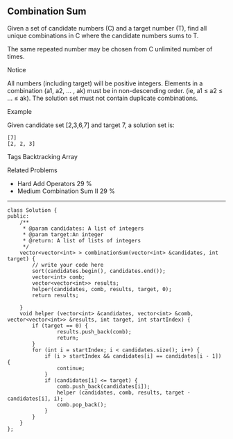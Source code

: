 ## Combination Sum  ##

Given a set of candidate numbers (C) and a target number (T), find all unique combinations in C where the candidate numbers sums to T.

The same repeated number may be chosen from C unlimited number of times.

 Notice

All numbers (including target) will be positive integers.
Elements in a combination (a1, a2, … , ak) must be in non-descending order. (ie, a1 ≤ a2 ≤ … ≤ ak).
The solution set must not contain duplicate combinations.

Example

Given candidate set [2,3,6,7] and target 7, a solution set is:

	[7]
	[2, 2, 3]
Tags 
Backtracking Array

Related Problems 

- Hard Add Operators 29 %
- Medium Combination Sum II 29 %

----------
	class Solution {
	public:
	    /**
	     * @param candidates: A list of integers
	     * @param target:An integer
	     * @return: A list of lists of integers
	     */
	    vector<vector<int> > combinationSum(vector<int> &candidates, int target) {
	        // write your code here
	        sort(candidates.begin(), candidates.end());
	        vector<int> comb;
	        vector<vector<int>> results;
	        helper(candidates, comb, results, target, 0);
	        return results;
	
	    }
	    void helper (vector<int> &candidates, vector<int> &comb, vector<vector<int>> &results, int target, int startIndex) {
	        if (target == 0) {
	                results.push_back(comb);
	                return;
	        }
	        for (int i = startIndex; i < candidates.size(); i++) {
	            if (i > startIndex && candidates[i] == candidates[i - 1]) {
	                continue;
	            }
	            if (candidates[i] <= target) {
	                comb.push_back(candidates[i]);
	                helper (candidates, comb, results, target - candidates[i], i);
	                comb.pop_back();
	            }
	        }
	    }
	};